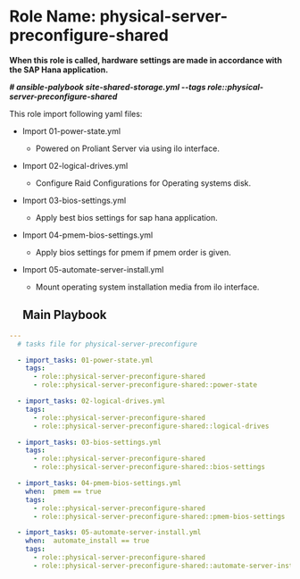 Role Name: physical-server-preconfigure-shared
=========

**When this role is called, hardware settings are made in accordance with the SAP Hana application.**


 **_# ansible-palybook site-shared-storage.yml --tags role::physical-server-preconfigure-shared_**

 This role import following yaml files:

 - Import 01-power-state.yml
   - Powered on Proliant Server via using ilo interface.
 - Import 02-logical-drives.yml
   - Configure Raid Configurations for Operating systems disk.
 - Import 03-bios-settings.yml
   - Apply best bios settings for sap hana application.
 - Import 04-pmem-bios-settings.yml
   - Apply bios settings for pmem if pmem order is given.
 - Import 05-automate-server-install.yml
   - Mount operating system installation media from ilo interface.

   Main Playbook
   ----------------

```yaml
---
  # tasks file for physical-server-preconfigure

  - import_tasks: 01-power-state.yml
    tags:
      - role::physical-server-preconfigure-shared
      - role::physical-server-preconfigure-shared::power-state

  - import_tasks: 02-logical-drives.yml
    tags:
      - role::physical-server-preconfigure-shared
      - role::physical-server-preconfigure-shared::logical-drives

  - import_tasks: 03-bios-settings.yml
    tags:
      - role::physical-server-preconfigure-shared
      - role::physical-server-preconfigure-shared::bios-settings

  - import_tasks: 04-pmem-bios-settings.yml
    when:  pmem == true
    tags:
      - role::physical-server-preconfigure-shared
      - role::physical-server-preconfigure-shared::pmem-bios-settings

  - import_tasks: 05-automate-server-install.yml
    when:  automate_install == true
    tags:
      - role::physical-server-preconfigure-shared
      - role::physical-server-preconfigure-shared::automate-server-install
```
